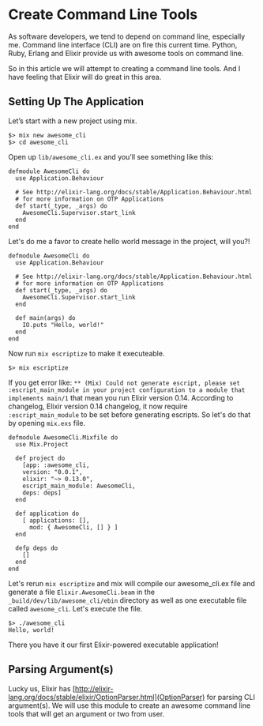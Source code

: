 # Create Command Line Tools

As software developers, we tend to depend on command line, especially me. Command line interface (CLI) are on fire this current time. Python, Ruby, Erlang and Elixir provide us with awesome tools on command line.  

So in this article we will attempt to creating a command line tools. And I have feeling that Elixir will do great in this area.

## Setting Up The Application

Let’s start with a new project using mix.

    $> mix new awesome_cli
    $> cd awesome_cli

Open up `lib/awesome_cli.ex` and you’ll see something like this:

    defmodule AwesomeCli do
      use Application.Behaviour

      # See http://elixir-lang.org/docs/stable/Application.Behaviour.html
      # for more information on OTP Applications
      def start(_type, _args) do
        AwesomeCli.Supervisor.start_link
      end
    end

Let's do me a favor to create hello world message in the project, will you?!

    defmodule AwesomeCli do
      use Application.Behaviour

      # See http://elixir-lang.org/docs/stable/Application.Behaviour.html
      # for more information on OTP Applications
      def start(_type, _args) do
        AwesomeCli.Supervisor.start_link
      end

      def main(args) do
        IO.puts "Hello, world!"
      end
    end

Now run `mix escriptize` to make it executeable.

    $> mix escriptize

If you get error like: `** (Mix) Could not generate escript, please set :escript_main_module in your project configuration to a module that implements main/1` that mean you run Elixir version 0.14. According to changelog, Elixir version 0.14 changelog, it now require `:escript_main_module` to be set before generating escripts. So let's do that by opening `mix.exs` file.

    defmodule AwesomeCli.Mixfile do
      use Mix.Project

      def project do
        [app: :awesome_cli,
        version: "0.0.1",
        elixir: "~> 0.13.0",
        escript_main_module: AwesomeCli,
        deps: deps]
      end

      def application do
        [ applications: [],
          mod: { AwesomeCli, [] } ]
      end

      defp deps do
        []
      end
    end

Let's rerun `mix escriptize` and mix will compile our awesome_cli.ex file and
generate a file `Elixir.AwesomeCli.beam` in the `_build/dev/lib/awesome_cli/ebin`
directory as well as one executable file called `awesome_cli`. Let's execute the file.

    $> ./awesome_cli
    Hello, world!

There you have it our first Elixir-powered executable application!

## Parsing Argument(s)

Lucky us, Elixir has [http://elixir-lang.org/docs/stable/elixir/OptionParser.html](OptionParser)
for parsing CLI argument(s). We will use this module to create an awesome command line tools that
will get an argument or two from user.


